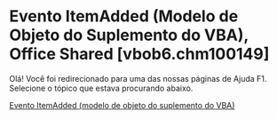 
# Evento ItemAdded (Modelo de Objeto do Suplemento do VBA), Office Shared [vbob6.chm100149]

Olá! Você foi redirecionado para uma das nossas páginas de Ajuda F1. Selecione o tópico que estava procurando abaixo.

[Evento ItemAdded (modelo de objeto do suplemento do VBA)](http://msdn.microsoft.com/library/9602b046-f440-7aa6-7dad-3a857b2a2f05%28Office.15%29.aspx)
